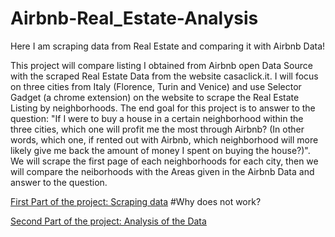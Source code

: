 # Airbnb-Real_Estate-Analysis

Here I am scraping data from Real Estate and comparing it with Airbnb Data!

This project will compare listing I obtained from Airbnb open Data Source with the scraped Real Estate Data from the website casaclick.it. I will focus on three cities from Italy (Florence, Turin and Venice) and use Selector Gadget (a chrome extension) on the website to scrape the Real Estate Listing by neighborhoods. The end goal for this project is to answer to the question: "If I were to buy a house in a certain neighborhood within the three cities, which one will profit me the most through Airbnb? (In other words, which one, if rented out with Airbnb, which neighborhood will more likely give me back the amount of money I spent on buying the house?)". 
We will scrape the first page of each neighborhoods for each city, then we will compare the neiborhoods with the Areas given in the Airbnb Data and answer to the question.

[First Part of the project: Scraping data](With_Real_Estate.html) #Why does not work?

[Second Part of the project: Analysis of the Data](Airbnb_+_Real_Estate.html)

